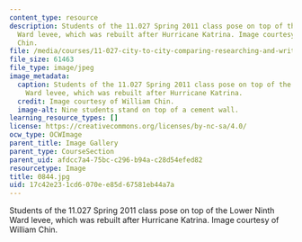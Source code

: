 ```yaml
---
content_type: resource
description: Students of the 11.027 Spring 2011 class pose on top of the Lower Ninth
  Ward levee, which was rebuilt after Hurricane Katrina. Image courtesy of William
  Chin.
file: /media/courses/11-027-city-to-city-comparing-researching-and-writing-about-cities-new-orleans-spring-2011/17c42e231cd6070ee85d67581eb44a7a_0844.jpg
file_size: 61463
file_type: image/jpeg
image_metadata:
  caption: Students of the 11.027 Spring 2011 class pose on top of the Lower Ninth
    Ward levee, which was rebuilt after Hurricane Katrina.
  credit: Image courtesy of William Chin.
  image-alt: Nine students stand on top of a cement wall.
learning_resource_types: []
license: https://creativecommons.org/licenses/by-nc-sa/4.0/
ocw_type: OCWImage
parent_title: Image Gallery
parent_type: CourseSection
parent_uid: afdcc7a4-75bc-c296-b94a-c28d54efed82
resourcetype: Image
title: 0844.jpg
uid: 17c42e23-1cd6-070e-e85d-67581eb44a7a
---
```

Students of the 11.027 Spring 2011 class pose on top of the Lower Ninth Ward levee, which was rebuilt after Hurricane Katrina. Image courtesy of William Chin.